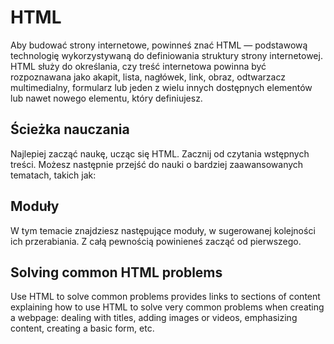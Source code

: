 # HTML
Aby budować strony internetowe, powinneś znać HTML — podstawową technologię wykorzystywaną do definiowania struktury strony internetowej. HTML służy do określania, czy treść internetowa powinna być rozpoznawana jako akapit, lista, nagłówek, link, obraz, odtwarzacz multimedialny, formularz lub jeden z wielu innych dostępnych elementów lub nawet nowego elementu, który definiujesz.

## Ścieżka nauczania
Najlepiej zacząć naukę, ucząc się HTML. Zacznij od czytania wstępnych treści. Możesz następnie przejść do nauki o bardziej zaawansowanych tematach, takich jak:

## Moduły
W tym temacie znajdziesz następujące moduły, w sugerowanej kolejności ich przerabiania. Z całą pewnością powinieneś zacząć od pierwszego.

## Solving common HTML problems
Use HTML to solve common problems provides links to sections of content explaining how to use HTML to solve very common problems when creating a webpage: dealing with titles, adding images or videos, emphasizing content, creating a basic form, etc.